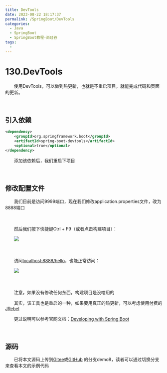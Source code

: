 ```yaml
---
title: DevTools
date: 2023-08-22 18:17:37
permalink: /SpringBoot/DevTools
categories:
  - Java
  - SpringBoot
  - SpringBoot教程-尚硅谷
tags:
  - 
---
```

# 130.DevTools

　　使用DevTools，可以做到热更新，也就是不重启项目，就能完成代码和页面的更新。
<!-- more -->
　　‍

## 引入依赖

```xml
<dependency>
    <groupId>org.springframework.boot</groupId>
    <artifactId>spring-boot-devtools</artifactId>
    <optional>true</optional>
</dependency>
```

　　添加该依赖后，我们重启下项目

　　‍

## 修改配置文件

　　我们目前是访问9999端口，现在我们修改application.properties文件，改为8888端口

　　‍

　　然后我们按下快捷键Ctrl + F9（或者点击构建项目）：

　　​![](https://image.peterjxl.com/blog/image-20230705072645-mm3socp.png)

　　‍

　　访问[localhost:8888/hello](http://localhost:8888/hello)，也能正常访问：

　　​![](https://image.peterjxl.com/blog/image-20230705072805-upve4nq.png)​

　　‍

　　注意，如果没有修改任何东西，构建项目是没啥用的

　　其实，该工具也是重启的一种，如果要用真正的热更新，可以考虑使用付费的[JRebel](https://jrebel.com/software/jrebel/)

　　更过说明可以参考官网文档：[Developing with Spring Boot](https://docs.spring.io/spring-boot/docs/2.7.13/reference/html/using.html#using.devtools.remote-applications)

　　‍

## 源码

　　已将本文源码上传到[Gitee](https://gitee.com/peterjxl/LearnSpringBoot)或[GitHub](https://github.com/Peter-JXL/LearnSpringBoot) 的分支demo8，读者可以通过切换分支来查看本文的示例代码
